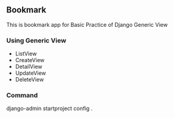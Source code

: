 ## Bookmark
This is bookmark app for Basic Practice of Django Generic View


### Using Generic View
- ListView
- CreateView
- DetailView
- UpdateView
- DeleteView


### Command
django-admin startproject config .
